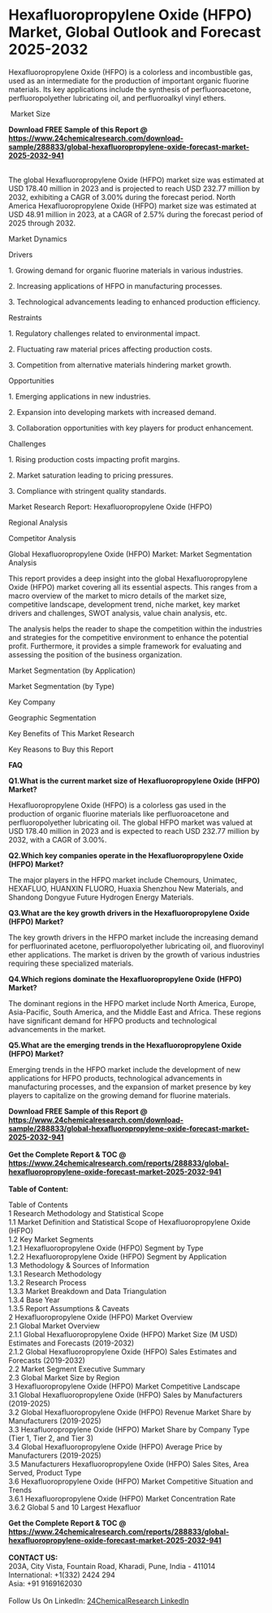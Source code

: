 <h1>Hexafluoropropylene Oxide (HFPO) Market, Global Outlook and Forecast 2025-2032</h1><p>Hexafluoropropylene Oxide (HFPO) is a colorless and incombustible gas, used as an intermediate for the production of important organic fluorine materials. Its key applications include the synthesis of perfluoroacetone, perfluoropolyether lubricating oil, and perfluoroalkyl vinyl ethers.</p><p>
</p><p> Market Size</p><div><b>Download FREE Sample of this Report @ 
            <a href="https://www.24chemicalresearch.com/download-sample/288833/global-hexafluoropropylene-oxide-forecast-market-2025-2032-941">
            https://www.24chemicalresearch.com/download-sample/288833/global-hexafluoropropylene-oxide-forecast-market-2025-2032-941</a></b></div><br><p>
</p><p>The global Hexafluoropropylene Oxide (HFPO) market size was estimated at USD 178.40 million in 2023 and is projected to reach USD 232.77 million by 2032, exhibiting a CAGR of 3.00% during the forecast period. North America Hexafluoropropylene Oxide (HFPO) market size was estimated at USD 48.91 million in 2023, at a CAGR of 2.57% during the forecast period of 2025 through 2032.</p><p>
</p><p>Market Dynamics</p><p>
Drivers</p><p>
</p><p>1. Growing demand for organic fluorine materials in various industries.</p><p>
</p><p>2. Increasing applications of HFPO in manufacturing processes.</p><p>
</p><p>3. Technological advancements leading to enhanced production efficiency.</p><p>
Restraints</p><p>
</p><p>1. Regulatory challenges related to environmental impact.</p><p>
</p><p>2. Fluctuating raw material prices affecting production costs.</p><p>
</p><p>3. Competition from alternative materials hindering market growth.</p><p>
Opportunities</p><p>
</p><p>1. Emerging applications in new industries.</p><p>
</p><p>2. Expansion into developing markets with increased demand.</p><p>
</p><p>3. Collaboration opportunities with key players for product enhancement.</p><p>
Challenges</p><p>
</p><p>1. Rising production costs impacting profit margins.</p><p>
</p><p>2. Market saturation leading to pricing pressures.</p><p>
</p><p>3. Compliance with stringent quality standards.</p><p>
</p><p>
Market Research Report: Hexafluoropropylene Oxide (HFPO)</p><p>
Regional Analysis</p><p>
</p><p>
Competitor Analysis</p><p>
</p><p>
Global Hexafluoropropylene Oxide (HFPO) Market: Market Segmentation Analysis</p><p>
</p><p>This report provides a deep insight into the global Hexafluoropropylene Oxide (HFPO) market covering all its essential aspects. This ranges from a macro overview of the market to micro details of the market size, competitive landscape, development trend, niche market, key market drivers and challenges, SWOT analysis, value chain analysis, etc.</p><p>
</p><p>The analysis helps the reader to shape the competition within the industries and strategies for the competitive environment to enhance the potential profit. Furthermore, it provides a simple framework for evaluating and assessing the position of the business organization.</p><p>
Market Segmentation (by Application)</p><p>
</p><p>
Market Segmentation (by Type)</p><p>
</p><p>
Key Company</p><p>
</p><p>
Geographic Segmentation</p><p>
</p><p>
Key Benefits of This Market Research</p><p>
</p><p>
Key Reasons to Buy this Report</p><p>
</p><p>
<strong>FAQ</strong></p><p>
<strong>Q1.What is the current market size of Hexafluoropropylene Oxide (HFPO) Market?</strong></p><p>
</p><p>Hexafluoropropylene Oxide (HFPO) is a colorless gas used in the production of organic fluorine materials like perfluoroacetone and perfluoropolyether lubricating oil. The global HFPO market was valued at USD 178.40 million in 2023 and is expected to reach USD 232.77 million by 2032, with a CAGR of 3.00%.</p><p>
<strong>Q2.Which key companies operate in the Hexafluoropropylene Oxide (HFPO) Market?</strong></p><p>
</p><p>The major players in the HFPO market include Chemours, Unimatec, HEXAFLUO, HUANXIN FLUORO, Huaxia Shenzhou New Materials, and Shandong Dongyue Future Hydrogen Energy Materials.</p><p>
<strong>Q3.What are the key growth drivers in the Hexafluoropropylene Oxide (HFPO) Market?</strong></p><p>
</p><p>The key growth drivers in the HFPO market include the increasing demand for perfluorinated acetone, perfluoropolyether lubricating oil, and fluorovinyl ether applications. The market is driven by the growth of various industries requiring these specialized materials.</p><p>
<strong>Q4.Which regions dominate the Hexafluoropropylene Oxide (HFPO) Market?</strong></p><p>
</p><p>The dominant regions in the HFPO market include North America, Europe, Asia-Pacific, South America, and the Middle East and Africa. These regions have significant demand for HFPO products and technological advancements in the market.</p><p>
<strong>Q5.What are the emerging trends in the Hexafluoropropylene Oxide (HFPO) Market?</strong></p><p>
</p><p>Emerging trends in the HFPO market include the development of new applications for HFPO products, technological advancements in manufacturing processes, and the expansion of market presence by key players to capitalize on the growing demand for fluorine materials.</p><div><b>Download FREE Sample of this Report @ 
            <a href="https://www.24chemicalresearch.com/download-sample/288833/global-hexafluoropropylene-oxide-forecast-market-2025-2032-941">
            https://www.24chemicalresearch.com/download-sample/288833/global-hexafluoropropylene-oxide-forecast-market-2025-2032-941</a></b></div><br><div><b>Get the Complete Report & TOC @ 
            <a href="https://www.24chemicalresearch.com/reports/288833/global-hexafluoropropylene-oxide-forecast-market-2025-2032-941">
            https://www.24chemicalresearch.com/reports/288833/global-hexafluoropropylene-oxide-forecast-market-2025-2032-941</a></b></div><br>
            <b>Table of Content:</b><p>Table of Contents<br />
1 Research Methodology and Statistical Scope<br />
1.1 Market Definition and Statistical Scope of Hexafluoropropylene Oxide (HFPO)<br />
1.2 Key Market Segments<br />
1.2.1 Hexafluoropropylene Oxide (HFPO) Segment by Type<br />
1.2.2 Hexafluoropropylene Oxide (HFPO) Segment by Application<br />
1.3 Methodology & Sources of Information<br />
1.3.1 Research Methodology<br />
1.3.2 Research Process<br />
1.3.3 Market Breakdown and Data Triangulation<br />
1.3.4 Base Year<br />
1.3.5 Report Assumptions & Caveats<br />
2 Hexafluoropropylene Oxide (HFPO) Market Overview<br />
2.1 Global Market Overview<br />
2.1.1 Global Hexafluoropropylene Oxide (HFPO) Market Size (M USD) Estimates and Forecasts (2019-2032)<br />
2.1.2 Global Hexafluoropropylene Oxide (HFPO) Sales Estimates and Forecasts (2019-2032)<br />
2.2 Market Segment Executive Summary<br />
2.3 Global Market Size by Region<br />
3 Hexafluoropropylene Oxide (HFPO) Market Competitive Landscape<br />
3.1 Global Hexafluoropropylene Oxide (HFPO) Sales by Manufacturers (2019-2025)<br />
3.2 Global Hexafluoropropylene Oxide (HFPO) Revenue Market Share by Manufacturers (2019-2025)<br />
3.3 Hexafluoropropylene Oxide (HFPO) Market Share by Company Type (Tier 1, Tier 2, and Tier 3)<br />
3.4 Global Hexafluoropropylene Oxide (HFPO) Average Price by Manufacturers (2019-2025)<br />
3.5 Manufacturers Hexafluoropropylene Oxide (HFPO) Sales Sites, Area Served, Product Type<br />
3.6 Hexafluoropropylene Oxide (HFPO) Market Competitive Situation and Trends<br />
3.6.1 Hexafluoropropylene Oxide (HFPO) Market Concentration Rate<br />
3.6.2 Global 5 and 10 Largest Hexafluor</p><div><b>Get the Complete Report & TOC @ 
            <a href="https://www.24chemicalresearch.com/reports/288833/global-hexafluoropropylene-oxide-forecast-market-2025-2032-941">
            https://www.24chemicalresearch.com/reports/288833/global-hexafluoropropylene-oxide-forecast-market-2025-2032-941</a></b></div><br><b>CONTACT US:</b><br>
            203A, City Vista, Fountain Road, Kharadi, Pune, India - 411014<br>
            International: +1(332) 2424 294<br>
            Asia: +91 9169162030 <br><br>
            Follow Us On LinkedIn: <a href="https://www.linkedin.com/company/24chemicalresearch/">24ChemicalResearch LinkedIn</a>